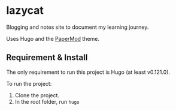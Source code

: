 # lazycat
Blogging and notes site to document my learning journey.

Uses Hugo and the [PaperMod](https://github.com/adityatelange/hugo-PaperMod) theme.

## Requirement & Install
The only requirement to run this project is Hugo (at least v0.121.0).

To run the project:

1. Clone the project.
2. In the root folder, run `hugo`
